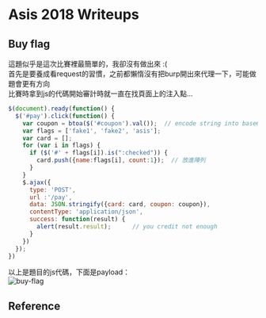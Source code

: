 # Asis 2018 Writeups

## Buy flag
這題似乎是這次比賽裡最簡單的，我卻沒有做出來 :(  
首先是要養成看request的習慣，之前都懶惰沒有把burp開出來代理一下，可能做題會更有方向  
比賽時拿到js的代碼開始審計時就一直在找頁面上的注入點...
```js
$(document).ready(function() {
  $('#pay').click(function() {
    var coupon = btoa($('#coupon').val());  // encode string into base64
    var flags = ['fake1', 'fake2', 'asis'];
    var card = [];
    for (var i in flags) {
      if ($('#' + flags[i]).is(":checked")) {
        card.push({name:flags[i], count:1});  // 放進陣列
      }
    }
    $.ajax({
      type: 'POST',
      url :'/pay', 
      data: JSON.stringify({card: card, coupon: coupon}),
      contentType: 'application/json',
      success: function(result) {
        alert(result.result);      // you credit not enough
      }
    })
  });
})
```
以上是題目的js代碼，下面是payload：  
![buy-flag]()  

## Reference
